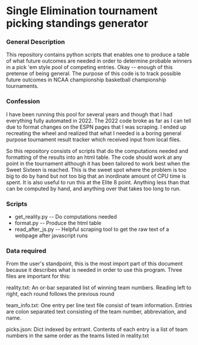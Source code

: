 # Single Elimination tournament picking standings generator

### General Description

This repository contains python scripts that enables one to produce a table of what future outcomes
are needed in order to determine probable winners in a pick 'em style pool of competing entries.
Okay -- enough of this pretense of being general.  The purpose of this code is to track possible
future outcomes in NCAA championship basketball championship tournaments.

### Confession

I have been running this pool for several years and though that I had everything fully automated
in 2022.  The 2022 code broke as far as I can tell due to format changes on the ESPN pages that I
was scraping.  I ended up recreating the wheel and realized that what I needed is a boring general
purpose tournament result tracker which received input from local files.

So this repository consists of scripts that do the computations needed and formatting of the results
into an html table.  The code should work at any point in the tournament although it has been tailored
to work best when the Sweet Sixteen is reached.  This is the sweet spot where the problem is too
big to do by hand but not too big that an inordinate amount of CPU time is spent.  It is also useful
to run this at the Elite 8 point.  Anything less than that can be computed by hand, and anything
over that takes too long to run.

### Scripts

* get_reality.py -- Do computations needed
* format.py -- Produce the html table
* read_after_js.py -- Helpful scraping tool to get the raw text of a webpage after javascript runs

### Data required

From the user's standpoint, this is the most import part of this document because it describes what is
needed in order to use this program.  Three files are important for this:

reality.txt: An or-bar separated list of winning team numbers.  Reading left to right, each round follows
the previous round

team_info.txt: One entry per line text file consist of team information.  Entries are colon separated text
consisting of the team number, abbreviation, and name.

picks.json: Dict indexed by entrant. Contents of each entry is a list of team numbers in the same order as the teams listed in reality.txt

